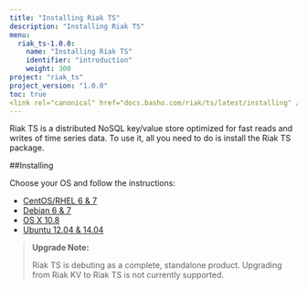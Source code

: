 ```yaml
---
title: "Installing Riak TS"
description: "Installing Riak TS"
menu:
  riak_ts-1.0.0:
    name: "Installing Riak TS"
    identifier: "introduction"
    weight: 300
project: "riak_ts"
project_version: "1.0.0"
toc: true
<link rel="canonical" href="docs.basho.com/riak/ts/latest/installing" />
---
```



[AAE]: http://docs.basho.com/riak/2.1.3/theory/concepts/aae/
[Centos]: http://docs.basho.com/riakts/1.0.0/installing/rhel-centos
[Debian]: http://docs.basho.com/riakts/1.0.0/installing/debian-ubuntu
[OSX]: http://docs.basho.com/riakts/1.0.0/installing/mac-osx
[Ubuntu]: http://docs.basho.com/riakts/1.0.0/installing/debian-ubuntu


Riak TS is a distributed NoSQL key/value store optimized for fast reads and writes of time series data. To use it, all you need to do is install the Riak TS package.
 

##Installing

Choose your OS and follow the instructions:

* [CentOS/RHEL 6 & 7][Centos]
* [Debian 6 & 7][Debian]
* [OS X 10.8][OSX]
* [Ubuntu 12.04 & 14.04][Ubuntu]


>**Upgrade Note:** 
>
>Riak TS is debuting as a complete, standalone product. Upgrading from Riak KV to Riak TS is not currently supported.

